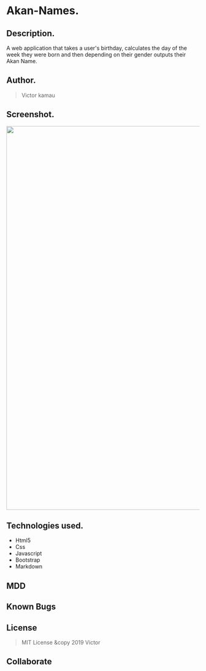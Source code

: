 # Akan-Names.

## Description.
A web application that takes a user's birthday, calculates the day of the week they were born and then depending on their gender outputs their Akan Name. 

## Author.
 > Victor kamau

## Screenshot.
<image src="" width="1000">

## Technologies used.
  * Html5
  * Css
  * Javascript
  * Bootstrap
  * Markdown
  
## MDD

## Known Bugs

## License
> MIT License &copy 2019 Victor 

## Collaborate
